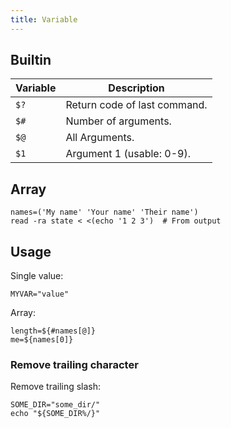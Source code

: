 ```yaml
---
title: Variable
---
```


## Builtin

| Variable | Description |
| --- | --- |
| `$?` | Return code of last command. |
| `$#` | Number of arguments. |
| `$@` | All Arguments. |
| `$1` | Argument 1 (usable: 0-9). |

## Array

```shell
names=('My name' 'Your name' 'Their name')
read -ra state < <(echo '1 2 3')  # From output
```

## Usage

Single value:

```shell
MYVAR="value"
```

Array:

```shell
length=${#names[@]}
me=${names[0]}
```

### Remove trailing character

Remove trailing slash:

```shell
SOME_DIR="some_dir/"
echo "${SOME_DIR%/}"
```
